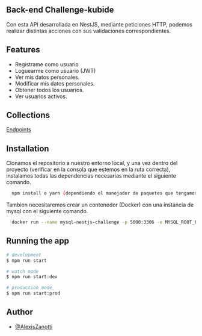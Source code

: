 
## Back-end Challenge-kubide

Con esta API desarrollada en NestJS, mediante peticiones HTTP, podemos realizar distintas acciones con sus validaciones correspondientes.

## Features

- Registrame como usuario 
- Loguearme como usuario (JWT)
- Ver mis datos personales.
- Modificar mis datos personales.
- Obtener todos los usuarios.
- Ver usuarios activos.


## Collections

[Endpoints ](https://www.postman.com/zanotti86/workspace/api-challenge-kubide/collection/17690254-736596d2-c166-4c15-99d8-d616ad41c34f)


## Installation

Clonamos el repositorio a nuestro entorno local, y una vez dentro del proyecto (verificar en la consola que estemos en la ruta correcta),
instalamos todas las dependencias necesarias mediante el siguiente comando.
```bash
  npm install o yarn (dependiendo el manejador de paquetes que tengamos) 
```

Tambien necesitaremos crear un contenedor (Docker) con una instancia de mysql con el siguiente comando.

```bash
  docker run --name mysql-nestjs-challenge -p 5000:3306 -e MYSQL_ROOT_PASSWORD=challenge -e MYSQL_DATABASE=database -d mysql:8.0.26 
```  

## Running the app

```bash
# development
$ npm run start

# watch mode
$ npm run start:dev

# production mode
$ npm run start:prod
```
## Author

- [@AlexisZanotti](https://www.github.com/alexiszanotti)

